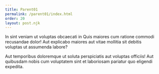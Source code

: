 ```yaml
---
title: Parent01
permalink: /parent01/index.html
order: 20
layout: post.njk
---
```


In sint veniam ut voluptas obcaecati in Quis maiores cum ratione commodi recusandae dolor! Aut explicabo maiores aut vitae mollitia sit debitis voluptas ut assumenda labore?

Aut temporibus doloremque ut soluta perspiciatis aut voluptas officiis! Aut quibusdam nobis cum voluptatem sint et laboriosam pariatur quo eligendi expedita.

